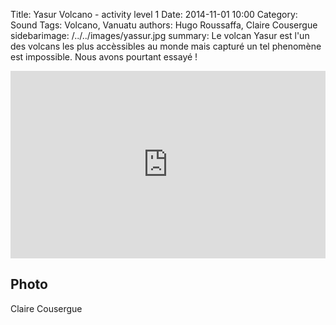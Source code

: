 Title: Yasur Volcano - activity level 1
Date: 2014-11-01 10:00
Category: Sound
Tags: Volcano, Vanuatu
authors: Hugo Roussaffa, Claire Cousergue
sidebarimage: /../../images/yassur.jpg
summary: Le volcan Yasur est l'un des volcans les plus accèssibles au monde mais capturé un tel phenomène est impossible. Nous avons pourtant essayé !


<iframe width="100%" height="300" scrolling="no" frameborder="no" src="https://w.soundcloud.com/player/?url=https%3A//api.soundcloud.com/tracks/182606020&amp;auto_play=true&amp;hide_related=false&amp;show_comments=true&amp;show_user=true&amp;show_reposts=false&amp;visual=true"></iframe>

Photo
-----
Claire Cousergue


